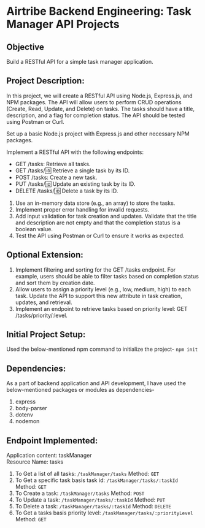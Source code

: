 # Airtribe Backend Engineering: Task Manager API Projects
## Objective
Build a RESTful API for a simple task manager application.

## Project Description:

In this project, we will create a RESTful API using Node.js, Express.js, and NPM packages. The API will allow users to perform CRUD operations (Create, Read, Update, and Delete) on tasks. The tasks should have a title, description, and a flag for completion status. The API should be tested using Postman or Curl.

Set up a basic Node.js project with Express.js and other necessary NPM packages.

Implement a RESTful API with the following endpoints:

* GET /tasks: Retrieve all tasks.
* GET /tasks/:id: Retrieve a single task by its ID.
* POST /tasks: Create a new task.
* PUT /tasks/:id: Update an existing task by its ID.
* DELETE /tasks/:id: Delete a task by its ID.

1. Use an in-memory data store (e.g., an array) to store the tasks.
2. Implement proper error handling for invalid requests.
3. Add input validation for task creation and updates. Validate that the title and description are not empty and that the completion status is a boolean value.
4. Test the API using Postman or Curl to ensure it works as expected.

## Optional Extension:

1. Implement filtering and sorting for the GET /tasks endpoint. For example, users should be able to filter tasks based on completion status and sort them by creation date.
2. Allow users to assign a priority level (e.g., low, medium, high) to each task. Update the API to support this new attribute in task creation, updates, and retrieval.
3. Implement an endpoint to retrieve tasks based on priority level: GET /tasks/priority/:level.

## Initial Project Setup:

Used the below-mentioned npm command to initialize the project-
`npm init`

## Dependencies:

As a part of backend application and API development, I have used the below-mentioned packages or modules as dependencies-
1. express
2. body-parser
3. dotenv
4. nodemon

## Endpoint Implemented:

Application content: taskManager<br>
Resource Name: tasks

1. To Get a list of all tasks: `/taskManager/tasks` Method: `GET`
2. To Get a specific task basis task id: `/taskManager/tasks/:taskId` Method: `GET`
3. To Create a task: `/taskManager/tasks` Method: `POST`
4. To Update a task: `/taskManager/tasks/:taskId` Method: `PUT`
5. To Delete a task: `/taskManager/tasks/:taskId` Method: `DELETE`
6. To Get a tasks basis priority level: `/taskManager/tasks/:priorityLevel` Method: `GET` 
